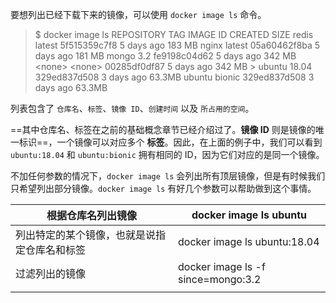 要想列出已经下载下来的镜像，可以使用 `docker image ls` 命令。

> $ docker image ls
> REPOSITORY           TAG                 IMAGE ID            CREATED             SIZE
> redis                latest              5f515359c7f8        5 days ago          183 MB
> nginx                latest              05a60462f8ba        5 days ago          181 MB
> mongo                3.2                 fe9198c04d62        5 days ago          342 MB
> \<none>               \<none>              00285df0df87        5 days ago          342 MB
\> ubuntu               18.04               329ed837d508        3 days ago          63.3MB
> ubuntu               bionic              329ed837d508        3 days ago          63.3MB

列表包含了 `仓库名`、`标签`、`镜像 ID`、`创建时间` 以及 `所占用的空间`。

==其中仓库名、标签在之前的基础概念章节已经介绍过了。**镜像 ID** 则是镜像的唯一标识==，一个镜像可以对应多个 **标签**。因此，在上面的例子中，我们可以看到 `ubuntu:18.04` 和 `ubuntu:bionic` 拥有相同的 ID，因为它们对应的是同一个镜像。

不加任何参数的情况下，`docker image ls` 会列出所有顶层镜像，但是有时候我们只希望列出部分镜像。`docker image ls` 有好几个参数可以帮助做到这个事情。


| 根据仓库名列出镜像              | docker image ls ubuntu             |
| ---------------------- | ---------------------------------- |
| 列出特定的某个镜像，也就是说指定仓库名和标签 | docker image ls ubuntu:18.04       |
| 过滤列出的镜像                | docker image ls -f since=mongo:3.2 |
|                        |                                    |
